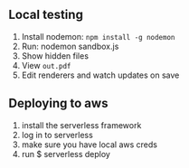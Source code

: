 ## Local testing

1. Install nodemon: `npm install -g nodemon`
1. Run: nodemon sandbox.js
1. Show hidden files
1. View `out.pdf`
1. Edit renderers and watch updates on save


## Deploying to aws

1. install the serverless framework
1. log in to serverless
1. make sure you have local aws creds
1. run $ serverless deploy
